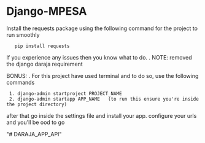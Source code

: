 # Django-MPESA


Install the requests package using the following command for the project to run smoothly

       pip install requests


If you experience any issues then you know what to do.
.
NOTE: removed the django daraja requirement


BONUS:
.
For this project have used terminal and to do so, use the following commands

     1. django-admin startproject PROJECT_NAME
	 2. django-admin startapp APP_NAME   (to run this ensure you're inside the project directory)

after that go inside the settings file and install your app.
configure your urls and you'll be ood to go
  


"# DARAJA_APP_API" 
